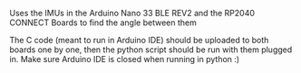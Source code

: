 Uses the IMUs in the Arduino Nano 33 BLE REV2 and the RP2040 CONNECT Boards to find the angle between them

The C code (meant to run in Arduino IDE) should be uploaded to both boards one by one, then the python script should be run with them plugged in. 
Make sure Arduino IDE is closed when running in python
:)
